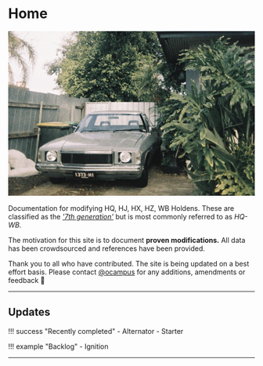 # Home

![ocampus HZ Kingswood](./assets/home-index.jpg)

Documentation for modifying HQ, HJ, HX, HZ, WB Holdens. These are classified as the _['7th generation'](https://en.wikipedia.org/wiki/List_of_Holden_vehicles_by_series#Seventh_generation_(1971%E2%80%931984))_ but is most commonly referred to as _HQ-WB._

The motivation for this site is to document **proven modifications.** All data has been crowdsourced and references have been provided.

Thank you to all who have contributed. The site is being updated on a best effort basis. Please contact [@ocampus](https://www.instagram.com/ocampus/) for any additions, amendments or feedback :pray:

---

## Updates

!!! success "Recently completed"
    - Alternator
    - Starter

!!! example "Backlog"
    - Ignition

---
